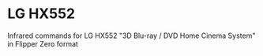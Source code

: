 # LG HX552

Infrared commands for LG HX552 "3D Blu-ray / DVD Home Cinema System" in Flipper Zero format 
